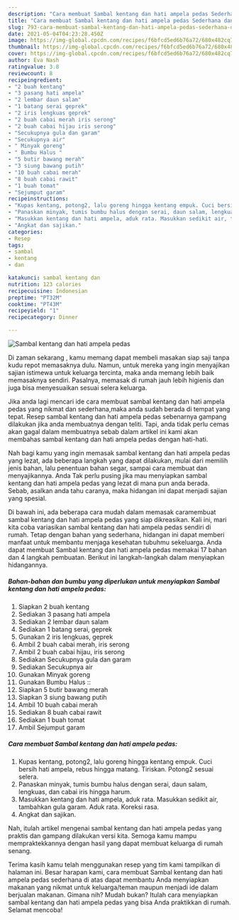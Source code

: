 ```yaml
---
description: "Cara membuat Sambal kentang dan hati ampela pedas Sederhana dan Mudah Dibuat"
title: "Cara membuat Sambal kentang dan hati ampela pedas Sederhana dan Mudah Dibuat"
slug: 793-cara-membuat-sambal-kentang-dan-hati-ampela-pedas-sederhana-dan-mudah-dibuat
date: 2021-05-04T04:23:28.450Z
image: https://img-global.cpcdn.com/recipes/f6bfcd5ed6b76a72/680x482cq70/sambal-kentang-dan-hati-ampela-pedas-foto-resep-utama.jpg
thumbnail: https://img-global.cpcdn.com/recipes/f6bfcd5ed6b76a72/680x482cq70/sambal-kentang-dan-hati-ampela-pedas-foto-resep-utama.jpg
cover: https://img-global.cpcdn.com/recipes/f6bfcd5ed6b76a72/680x482cq70/sambal-kentang-dan-hati-ampela-pedas-foto-resep-utama.jpg
author: Eva Nash
ratingvalue: 3.8
reviewcount: 8
recipeingredient:
- "2 buah kentang"
- "3 pasang hati ampela"
- "2 lembar daun salam"
- "1 batang serai geprek"
- "2 iris lengkuas geprek"
- "2 buah cabai merah iris serong"
- "2 buah cabai hijau iris serong"
- "Secukupnya gula dan garam"
- "Secukupnya air"
- " Minyak goreng"
- " Bumbu Halus "
- "5 butir bawang merah"
- "3 siung bawang putih"
- "10 buah cabai merah"
- "8 buah cabai rawit"
- "1 buah tomat"
- "Sejumput garam"
recipeinstructions:
- "Kupas kentang, potong2, lalu goreng hingga kentang empuk. Cuci bersih hati ampela, rebus hingga matang. Tiriskan. Potong2 sesuai selera."
- "Panaskan minyak, tumis bumbu halus dengan serai, daun salam, lengkuas, dan cabai iris hingga harum."
- "Masukkan kentang dan hati ampela, aduk rata. Masukkan sedikit air, tambahkan gula garam. Aduk rata. Koreksi rasa."
- "Angkat dan sajikan."
categories:
- Resep
tags:
- sambal
- kentang
- dan

katakunci: sambal kentang dan 
nutrition: 123 calories
recipecuisine: Indonesian
preptime: "PT32M"
cooktime: "PT43M"
recipeyield: "1"
recipecategory: Dinner

---
```



![Sambal kentang dan hati ampela pedas](https://img-global.cpcdn.com/recipes/f6bfcd5ed6b76a72/680x482cq70/sambal-kentang-dan-hati-ampela-pedas-foto-resep-utama.jpg)

Di zaman  sekarang , kamu memang dapat membeli masakan siap saji tanpa kudu repot memasaknya dulu. Namun, untuk mereka yang ingin menyajikan sajian istimewa untuk keluarga tercinta, maka anda memang lebih baik memasaknya sendiri. Pasalnya, memasak di rumah jauh lebih higienis dan juga bisa menyesuaikan sesuai selera keluarga.

Jika anda lagi mencari ide cara membuat sambal kentang dan hati ampela pedas yang nikmat dan sederhana,maka anda sudah berada di tempat yang tepat. Resep sambal kentang dan hati ampela pedas  sebenarnya gampang dilakukan jika anda membuatnya dengan teliti. Tapi, anda tidak perlu cemas akan gagal dalam membuatnya 
sebab dalam artikel ini kami akan membahas sambal kentang dan hati ampela pedas dengan hati-hati.  



Nah bagi kamu yang ingin memasak sambal kentang dan hati ampela pedas yang lezat, ada beberapa langkah yang dapat dilakukan, mulai dari memilih jenis bahan, lalu penentuan bahan segar, sampai cara membuat dan menyajikannya. Anda Tak perlu pusing jika mau menyiapkan sambal kentang dan hati ampela pedas yang lezat di mana pun anda berada. Sebab, asalkan anda  tahu caranya, maka hidangan ini dapat menjadi sajian yang spesial.

Di bawah ini, ada beberapa cara mudah dalam memasak caramembuat sambal kentang dan hati ampela pedas yang siap dikreasikan. Kali ini, mari kita coba variasikan sambal kentang dan hati ampela pedas sendiri di rumah. Tetap dengan bahan yang sederhana, hidangan ini dapat memberi manfaat untuk membantu menjaga kesehatan tubuhmu sekeluarga. Anda dapat membuat Sambal kentang dan hati ampela pedas memakai 17 bahan dan 4 langkah pembuatan. Berikut ini langkah-langkah dalam menyiapkan hidangannya.

<!--inarticleads1-->

##### Bahan-bahan dan bumbu yang diperlukan untuk menyiapkan Sambal kentang dan hati ampela pedas:

1. Siapkan 2 buah kentang
1. Sediakan 3 pasang hati ampela
1. Sediakan 2 lembar daun salam
1. Sediakan 1 batang serai, geprek
1. Gunakan 2 iris lengkuas, geprek
1. Ambil 2 buah cabai merah, iris serong
1. Ambil 2 buah cabai hijau, iris serong
1. Sediakan Secukupnya gula dan garam
1. Sediakan Secukupnya air
1. Gunakan  Minyak goreng
1. Gunakan  Bumbu Halus ::
1. Siapkan 5 butir bawang merah
1. Siapkan 3 siung bawang putih
1. Ambil 10 buah cabai merah
1. Sediakan 8 buah cabai rawit
1. Sediakan 1 buah tomat
1. Ambil Sejumput garam




<!--inarticleads2-->

##### Cara membuat Sambal kentang dan hati ampela pedas:

1. Kupas kentang, potong2, lalu goreng hingga kentang empuk. Cuci bersih hati ampela, rebus hingga matang. Tiriskan. Potong2 sesuai selera.
1. Panaskan minyak, tumis bumbu halus dengan serai, daun salam, lengkuas, dan cabai iris hingga harum.
1. Masukkan kentang dan hati ampela, aduk rata. Masukkan sedikit air, tambahkan gula garam. Aduk rata. Koreksi rasa.
1. Angkat dan sajikan.




Nah, itulah artikel mengenai  sambal kentang dan hati ampela pedas  yang praktis dan gampang dilakukan versi kita. Semoga kamu mampu mempraktekkannya dengan hasil yang dapat membuat keluarga di rumah senang. 

Terima kasih kamu telah menggunakan resep yang tim kami tampilkan di halaman ini. Besar harapan kami, cara membuat  Sambal kentang dan hati ampela pedas sederhana di atas dapat membantu Anda menyiapkan makanan yang nikmat untuk keluarga/teman maupun menjadi ide dalam berjualan makanan. Gimana nih? Mudah bukan? Itulah cara menyiapkan sambal kentang dan hati ampela pedas yang bisa Anda praktikkan di rumah. Selamat mencoba!

